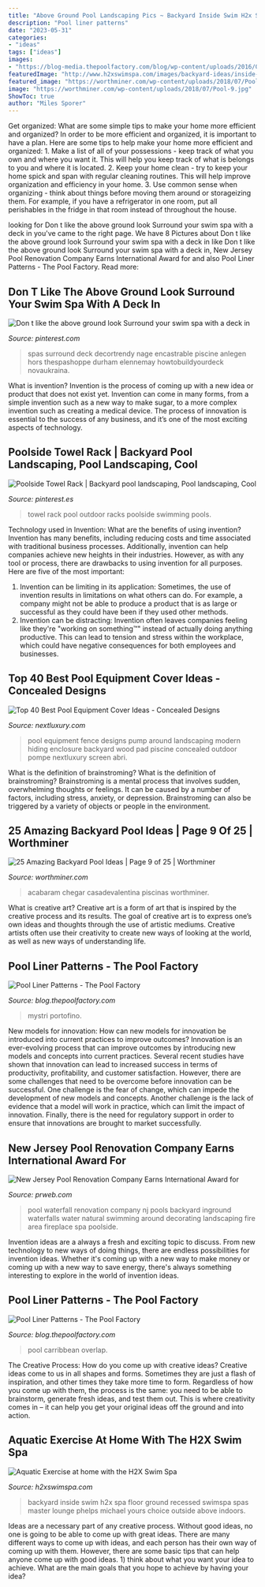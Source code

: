 ```yaml
---
title: "Above Ground Pool Landscaping Pics ~ Backyard Inside Swim H2x Spa Floor Ground Recessed Swimspa Spas Master Lounge Phelps Michael Yours Choice Outside Above Indoors"
description: "Pool liner patterns"
date: "2023-05-31"
categories:
- "ideas"
tags: ["ideas"]
images:
- "https://blog-media.thepoolfactory.com/blog/wp-content/uploads/2016/07/pool-liner-mystri-gold-3.jpg"
featuredImage: "http://www.h2xswimspa.com/images/backyard-ideas/inside-with-lounge-chair.jpg"
featured_image: "https://worthminer.com/wp-content/uploads/2018/07/Pool-9.jpg"
image: "https://worthminer.com/wp-content/uploads/2018/07/Pool-9.jpg"
ShowToc: true
author: "Miles Sporer"
---
```



Get organized: What are some simple tips to make your home more efficient and organized?
In order to be more efficient and organized, it is important to have a plan. Here are some tips to help make your home more efficient and organized: 1. Make a list of all of your possessions - keep track of what you own and where you want it. This will help you keep track of what is belongs to you and where it is located. 
2. Keep your home clean - try to keep your home spick and span with regular cleaning routines. This will help improve organization and efficiency in your home. 3. Use common sense when organizing - think about things before moving them around or storageizing them. For example, if you have a refrigerator in one room, put all perishables in the fridge in that room instead of throughout the house. 
	

		
looking for Don t like the above ground look Surround your swim spa with a deck in you've came to the right page. We have 8 Pictures about Don t like the above ground look Surround your swim spa with a deck in like Don t like the above ground look Surround your swim spa with a deck in, New Jersey Pool Renovation Company Earns International Award for and also Pool Liner Patterns - The Pool Factory. Read more:
		
    
## Don T Like The Above Ground Look Surround Your Swim Spa With A Deck In

<img loading=lazy src="https://i.pinimg.com/736x/68/4c/45/684c45b1255d9b74b5ec172bf6f82fc6.jpg" onerror="this.onerror=null;this.src='https://tse1.mm.bing.net/th?id=OIP.q57aRS9SAtgcKf47J8qEVgHaLG&amp;pid=15.1';" alt="Don t like the above ground look Surround your swim spa with a deck in">

_Source: pinterest.com_

>spas surround deck decortrendy nage encastrable piscine anlegen hors thespashoppe durham elennemay howtobuildyourdeck novaukraina. 

	

What is invention?
Invention is the process of coming up with a new idea or product that does not exist yet. Invention can come in many forms, from a simple invention such as a new way to make sugar, to a more complex invention such as creating a medical device. The process of innovation is essential to the success of any business, and it’s one of the most exciting aspects of technology.

    
## Poolside Towel Rack | Backyard Pool Landscaping, Pool Landscaping, Cool

<img loading=lazy src="https://i.pinimg.com/736x/21/7e/24/217e246221d80ae2b4ee3230358235bf--towel-racks-outdoor-ideas.jpg" onerror="this.onerror=null;this.src='https://tse3.mm.bing.net/th?id=OIP.PqhCuNx60DU2hZ57FlnayAHaLI&amp;pid=15.1';" alt="Poolside Towel Rack | Backyard pool landscaping, Pool landscaping, Cool">

_Source: pinterest.es_

>towel rack pool outdoor racks poolside swimming pools. 

	

Technology used in Invention: What are the benefits of using invention?
Invention has many benefits, including reducing costs and time associated with traditional business processes. Additionally, invention can help companies achieve new heights in their industries. However, as with any tool or process, there are drawbacks to using invention for all purposes. Here are five of the most important: 
1) Invention can be limiting in its application: Sometimes, the use of invention results in limitations on what others can do. For example, a company might not be able to produce a product that is as large or successful as they could have been if they used other methods. 
2) Invention can be distracting: Invention often leaves companies feeling like they're "working on something™" instead of actually doing anything productive. This can lead to tension and stress within the workplace, which could have negative consequences for both employees and businesses.

    
## Top 40 Best Pool Equipment Cover Ideas - Concealed Designs

<img loading=lazy src="http://nextluxury.com/wp-content/uploads/wood-slat-fence-pool-equipment-enclosure-ideas.jpg" onerror="this.onerror=null;this.src='https://tse4.mm.bing.net/th?id=OIP.5mYzBR12CDg3vH7x2of5RQAAAA&amp;pid=15.1';" alt="Top 40 Best Pool Equipment Cover Ideas - Concealed Designs">

_Source: nextluxury.com_

>pool equipment fence designs pump around landscaping modern hiding enclosure backyard wood pad piscine concealed outdoor pompe nextluxury screen abri. 

	

What is the definition of brainstroming?
What is the definition of brainstroming? Brainstroming is a mental process that involves sudden, overwhelming thoughts or feelings. It can be caused by a number of factors, including stress, anxiety, or depression. Brainstroming can also be triggered by a variety of objects or people in the environment.

    
## 25 Amazing Backyard Pool Ideas | Page 9 Of 25 | Worthminer

<img loading=lazy src="https://worthminer.com/wp-content/uploads/2018/07/Pool-9.jpg" onerror="this.onerror=null;this.src='https://tse2.mm.bing.net/th?id=OIP.2g8YqHm7d-GOaQdQVQbFfwHaLG&amp;pid=15.1';" alt="25 Amazing Backyard Pool Ideas | Page 9 of 25 | Worthminer">

_Source: worthminer.com_

>acabaram chegar casadevalentina piscinas worthminer. 

	

What is creative art?
Creative art is a form of art that is inspired by the creative process and its results. The goal of creative art is to express one’s own ideas and thoughts through the use of artistic mediums. Creative artists often use their creativity to create new ways of looking at the world, as well as new ways of understanding life.

    
## Pool Liner Patterns - The Pool Factory

<img loading=lazy src="https://blog-media.thepoolfactory.com/blog/wp-content/uploads/2016/07/pool-liner-mystri-gold-3.jpg" onerror="this.onerror=null;this.src='https://tse1.mm.bing.net/th?id=OIP.ky8QNwlJp_RVa-w_-z1E1wHaFj&amp;pid=15.1';" alt="Pool Liner Patterns - The Pool Factory">

_Source: blog.thepoolfactory.com_

>mystri portofino. 

	

New models for innovation: How can new models for innovation be introduced into current practices to improve outcomes?
Innovation is an ever-evolving process that can improve outcomes by introducing new models and concepts into current practices. Several recent studies have shown that innovation can lead to increased success in terms of productivity, profitability, and customer satisfaction. However, there are some challenges that need to be overcome before innovation can be successful. One challenge is the fear of change, which can impede the development of new models and concepts. Another challenge is the lack of evidence that a model will work in practice, which can limit the impact of innovation. Finally, there is the need for regulatory support in order to ensure that innovations are brought to market successfully.

    
## New Jersey Pool Renovation Company Earns International Award For

<img loading=lazy src="http://ww1.prweb.com/prfiles/2011/11/09/8951374/NJ-Pool-Renovation-Company.jpg" onerror="this.onerror=null;this.src='https://tse4.mm.bing.net/th?id=OIP.NXLNjjeasyWlLdD_dU6ISQHaE9&amp;pid=15.1';" alt="New Jersey Pool Renovation Company Earns International Award for">

_Source: prweb.com_

>pool waterfall renovation company nj pools backyard inground waterfalls water natural swimming around decorating landscaping fire area fireplace spa poolside. 

	

Invention ideas are a always a fresh and exciting topic to discuss. From new technology to new ways of doing things, there are endless possibilities for invention ideas. Whether it's coming up with a new way to make money or coming up with a new way to save energy, there's always something interesting to explore in the world of invention ideas.

    
## Pool Liner Patterns - The Pool Factory

<img loading=lazy src="https://blog-media.thepoolfactory.com/blog/wp-content/uploads/2016/07/pool-liner-boulder-swirl-3.jpg" onerror="this.onerror=null;this.src='https://tse4.mm.bing.net/th?id=OIP.vkPwTztmEYuqcsw7HhLQUAHaFj&amp;pid=15.1';" alt="Pool Liner Patterns - The Pool Factory">

_Source: blog.thepoolfactory.com_

>pool carribbean overlap. 

	

The Creative Process: How do you come up with creative ideas?
Creative ideas come to us in all shapes and forms. Sometimes they are just a flash of inspiration, and other times they take more time to form. Regardless of how you come up with them, the process is the same: you need to be able to brainstorm, generate fresh ideas, and test them out. This is where creativity comes in – it can help you get your original ideas off the ground and into action.

    
## Aquatic Exercise At Home With The H2X Swim Spa

<img loading=lazy src="http://www.h2xswimspa.com/images/backyard-ideas/inside-with-lounge-chair.jpg" onerror="this.onerror=null;this.src='https://tse2.mm.bing.net/th?id=OIP.QPhgmmHT93cy7CH3fsQJtQHaFA&amp;pid=15.1';" alt="Aquatic Exercise at home with the H2X Swim Spa">

_Source: h2xswimspa.com_

>backyard inside swim h2x spa floor ground recessed swimspa spas master lounge phelps michael yours choice outside above indoors. 

	

Ideas are a necessary part of any creative process. Without good ideas, no one is going to be able to come up with great ideas. There are many different ways to come up with ideas, and each person has their own way of coming up with them. However, there are some basic tips that can help anyone come up with good ideas. 1) think about what you want your idea to achieve. What are the main goals that you hope to achieve by having your idea?

